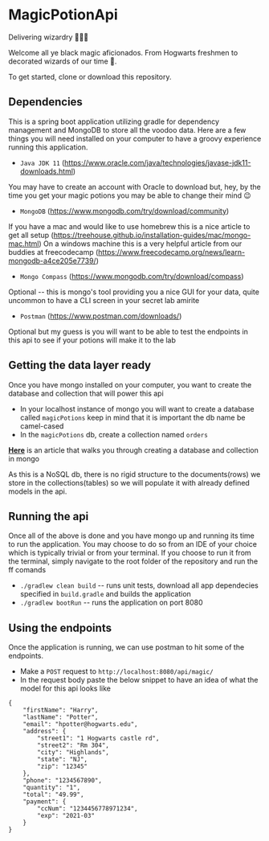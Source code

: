 # MagicPotionApi
Delivering wizardry 🧙🏽‍♂️

Welcome all ye black magic aficionados. From Hogwarts freshmen to decorated wizards of our time 🎩. 

To get started, clone or download this repository. 

## Dependencies
This is a spring boot application utilizing gradle for dependency management and MongoDB to store all the voodoo data. Here are a few things you will need installed on your computer to have a groovy experience running this application. 
- `Java JDK 11` (https://www.oracle.com/java/technologies/javase-jdk11-downloads.html) 

You may have to create an account with Oracle to download but, hey, by the time you get your magic potions you may be able to change their mind 😉

- `MongoDB` (https://www.mongodb.com/try/download/community)

If you have a mac and would like to use homebrew this is a nice article to get all setup (https://treehouse.github.io/installation-guides/mac/mongo-mac.html)
On a windows machine this is a very helpful article from our buddies at freecodecamp (https://www.freecodecamp.org/news/learn-mongodb-a4ce205e7739/)

- `Mongo Compass` (https://www.mongodb.com/try/download/compass) 

Optional -- this is mongo's tool providing you a nice GUI for your data, quite uncommon to have a CLI screen in your secret lab amirite

- `Postman` (https://www.postman.com/downloads/)

Optional but my guess is you will want to be able to test the endpoints in this api to see if your potions will make it to the lab 

## Getting the data layer ready
Once you have mongo installed on your computer, you want to create the database and collection that will power this api

- In your localhost instance of mongo you will want to create a database called `magicPotions` keep in mind that it is important the db name be camel-cased
- In the `magicPotions` db, create a collection named `orders` 

[**Here**](https://www.guru99.com/create-read-update-operations-mongodb.html) is an article that walks you through creating a database and collection in mongo

As this is a NoSQL db, there is no rigid structure to the documents(rows) we store in the collections(tables) so we will populate it with already defined models in the api.

## Running the api
Once all of the above is done and you have mongo up and running its time to run the application. You may choose to do so from an IDE of your choice which is typically trivial or from your terminal. If you choose to run it from the terminal, simply navigate to the root folder of the repository and run the ff comands
- `./gradlew clean build` -- runs unit tests, download all app dependecies specified in `build.gradle` and builds the application
- `./gradlew bootRun` -- runs the application on port 8080

## Using the endpoints
Once the application is running, we can use postman to hit some of the endpoints. 
- Make a `POST` request to `http://localhost:8080/api/magic/`
- In the request body paste the below snippet to have an idea of what the model for this api looks like
```
{
    "firstName": "Harry",
    "lastName": "Potter",
    "email": "hpotter@hogwarts.edu",
    "address": {
        "street1": "1 Hogwarts castle rd",
        "street2": "Rm 304",
        "city": "Highlands",
        "state": "NJ",
        "zip": "12345"
    },
    "phone": "1234567890",
    "quantity": "1",
    "total": "49.99",
    "payment": {
        "ccNum": "1234456778971234",
        "exp": "2021-03"
    }
}
```



